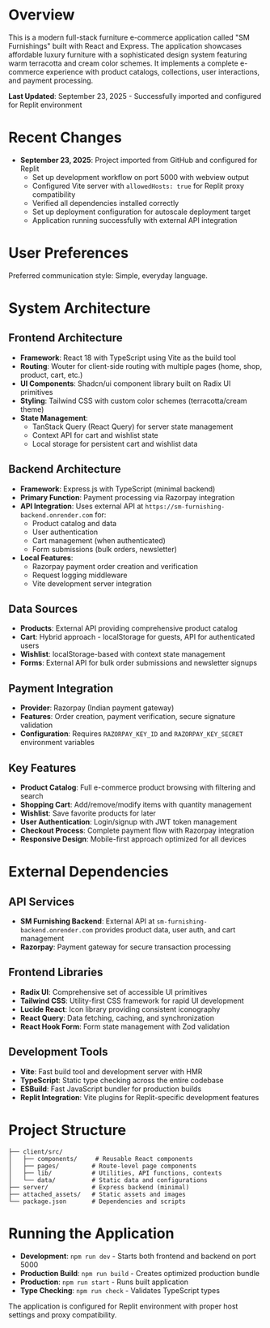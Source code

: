 # Overview

This is a modern full-stack furniture e-commerce application called "SM Furnishings" built with React and Express. The application showcases affordable luxury furniture with a sophisticated design system featuring warm terracotta and cream color schemes. It implements a complete e-commerce experience with product catalogs, collections, user interactions, and payment processing.

**Last Updated**: September 23, 2025 - Successfully imported and configured for Replit environment

# Recent Changes

- **September 23, 2025**: Project imported from GitHub and configured for Replit
  - Set up development workflow on port 5000 with webview output
  - Configured Vite server with `allowedHosts: true` for Replit proxy compatibility
  - Verified all dependencies installed correctly
  - Set up deployment configuration for autoscale deployment target
  - Application running successfully with external API integration

# User Preferences

Preferred communication style: Simple, everyday language.

# System Architecture

## Frontend Architecture
- **Framework**: React 18 with TypeScript using Vite as the build tool
- **Routing**: Wouter for client-side routing with multiple pages (home, shop, product, cart, etc.)
- **UI Components**: Shadcn/ui component library built on Radix UI primitives
- **Styling**: Tailwind CSS with custom color schemes (terracotta/cream theme)
- **State Management**: 
  - TanStack Query (React Query) for server state management
  - Context API for cart and wishlist state
  - Local storage for persistent cart and wishlist data

## Backend Architecture
- **Framework**: Express.js with TypeScript (minimal backend)
- **Primary Function**: Payment processing via Razorpay integration
- **API Integration**: Uses external API at `https://sm-furnishing-backend.onrender.com` for:
  - Product catalog and data
  - User authentication
  - Cart management (when authenticated)
  - Form submissions (bulk orders, newsletter)
- **Local Features**: 
  - Razorpay payment order creation and verification
  - Request logging middleware
  - Vite development server integration

## Data Sources
- **Products**: External API providing comprehensive product catalog
- **Cart**: Hybrid approach - localStorage for guests, API for authenticated users
- **Wishlist**: localStorage-based with context state management
- **Forms**: External API for bulk order submissions and newsletter signups

## Payment Integration
- **Provider**: Razorpay (Indian payment gateway)
- **Features**: Order creation, payment verification, secure signature validation
- **Configuration**: Requires `RAZORPAY_KEY_ID` and `RAZORPAY_KEY_SECRET` environment variables

## Key Features
- **Product Catalog**: Full e-commerce product browsing with filtering and search
- **Shopping Cart**: Add/remove/modify items with quantity management
- **Wishlist**: Save favorite products for later
- **User Authentication**: Login/signup with JWT token management
- **Checkout Process**: Complete payment flow with Razorpay integration
- **Responsive Design**: Mobile-first approach optimized for all devices

# External Dependencies

## API Services
- **SM Furnishing Backend**: External API at `sm-furnishing-backend.onrender.com` provides product data, user auth, and cart management
- **Razorpay**: Payment gateway for secure transaction processing

## Frontend Libraries
- **Radix UI**: Comprehensive set of accessible UI primitives
- **Tailwind CSS**: Utility-first CSS framework for rapid UI development
- **Lucide React**: Icon library providing consistent iconography
- **React Query**: Data fetching, caching, and synchronization
- **React Hook Form**: Form state management with Zod validation

## Development Tools
- **Vite**: Fast build tool and development server with HMR
- **TypeScript**: Static type checking across the entire codebase
- **ESBuild**: Fast JavaScript bundler for production builds
- **Replit Integration**: Vite plugins for Replit-specific development features

# Project Structure

```
├── client/src/
│   ├── components/     # Reusable React components
│   ├── pages/         # Route-level page components
│   ├── lib/           # Utilities, API functions, contexts
│   └── data/          # Static data and configurations
├── server/            # Express backend (minimal)
├── attached_assets/   # Static assets and images
└── package.json       # Dependencies and scripts
```

# Running the Application

- **Development**: `npm run dev` - Starts both frontend and backend on port 5000
- **Production Build**: `npm run build` - Creates optimized production bundle
- **Production**: `npm run start` - Runs built application
- **Type Checking**: `npm run check` - Validates TypeScript types

The application is configured for Replit environment with proper host settings and proxy compatibility.